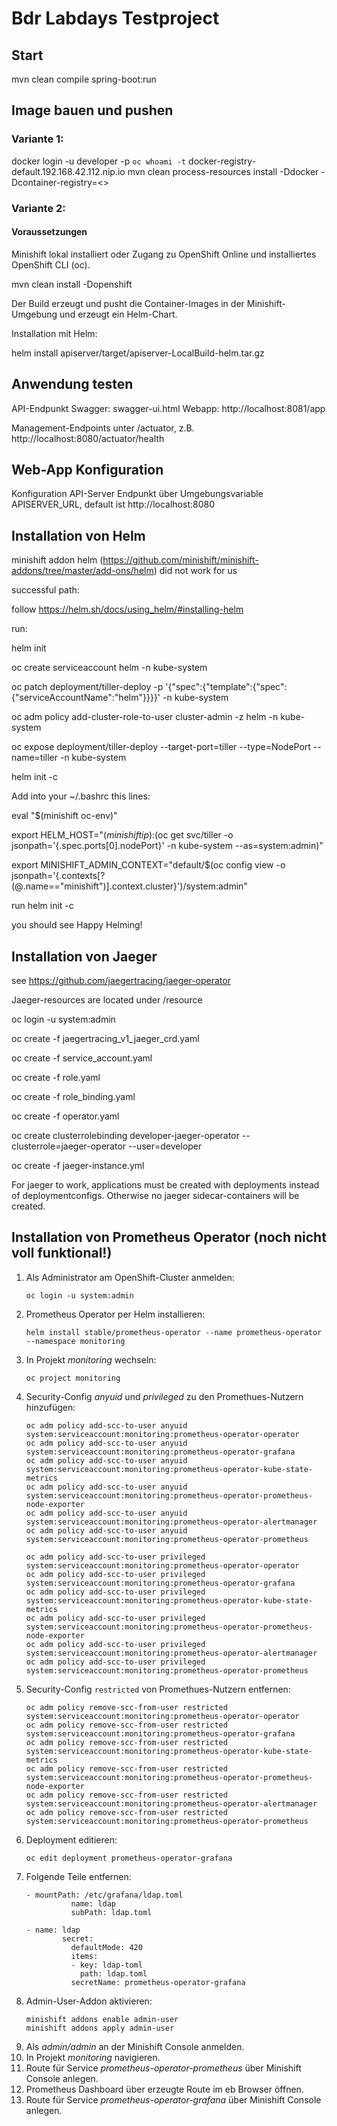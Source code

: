 # Bdr Labdays Testproject

## Start
mvn clean compile spring-boot:run

## Image bauen und pushen 

### Variante 1:
docker login -u developer -p `oc whoami -t` docker-registry-default.192.168.42.112.nip.io
mvn clean process-resources install -Ddocker -Dcontainer-registry=<<container-registry>>

### Variante 2:
#### Voraussetzungen
Minishift lokal installiert oder
Zugang zu OpenShift Online und installiertes OpenShift CLI (oc).

mvn clean install -Dopenshift

Der Build erzeugt und pusht die Container-Images in der Minishift-Umgebung und erzeugt ein Helm-Chart.

Installation mit Helm:

helm install apiserver/target/apiserver-LocalBuild-helm.tar.gz

## Anwendung testen
API-Endpunkt Swagger: swagger-ui.html
Webapp: http://localhost:8081/app

Management-Endpoints unter /actuator, z.B. http://localhost:8080/actuator/health

## Web-App Konfiguration
Konfiguration API-Server Endpunkt über Umgebungsvariable APISERVER_URL, default ist http://localhost:8080


## Installation von Helm

minishift addon helm (https://github.com/minishift/minishift-addons/tree/master/add-ons/helm) did not work for us

successful path:

follow https://helm.sh/docs/using_helm/#installing-helm

run:

helm init

oc create serviceaccount helm -n kube-system

oc patch deployment/tiller-deploy -p '{"spec":{"template":{"spec":{"serviceAccountName":"helm"}}}}' -n kube-system

oc adm policy add-cluster-role-to-user cluster-admin -z helm -n kube-system

oc expose deployment/tiller-deploy --target-port=tiller --type=NodePort --name=tiller -n kube-system

helm init -c

Add into your ~/.bashrc this lines:

eval "$(minishift oc-env)"

export HELM_HOST="$(minishift ip):$(oc get svc/tiller -o jsonpath='{.spec.ports[0].nodePort}' -n kube-system --as=system:admin)"

export MINISHIFT_ADMIN_CONTEXT="default/$(oc config view -o jsonpath='{.contexts[?(@.name=="minishift")].context.cluster}')/system:admin"

run helm init -c

you should see Happy Helming!

## Installation von Jaeger

see https://github.com/jaegertracing/jaeger-operator

Jaeger-resources are located under /resource

oc login -u system:admin

oc create -f jaegertracing_v1_jaeger_crd.yaml

oc create -f service_account.yaml

oc create -f role.yaml

oc create -f role_binding.yaml

oc create -f operator.yaml

oc create clusterrolebinding developer-jaeger-operator --clusterrole=jaeger-operator --user=developer

oc create -f jaeger-instance.yml

For jaeger to work, applications must be created with deployments instead of deploymentconfigs. Otherwise no jaeger sidecar-containers will be created.

## Installation von Prometheus Operator (noch nicht voll funktional!)

1. Als Administrator am OpenShift-Cluster anmelden:
    ````
    oc login -u system:admin
    ````
1. Prometheus Operator per Helm installieren:
    ````
    helm install stable/prometheus-operator --name prometheus-operator --namespace monitoring
    ````
1. In Projekt _monitoring_ wechseln:
    ````
    oc project monitoring
    ````
1. Security-Config _anyuid_ und _privileged_ zu den Promethues-Nutzern hinzufügen:
    ````
    oc adm policy add-scc-to-user anyuid system:serviceaccount:monitoring:prometheus-operator-operator
    oc adm policy add-scc-to-user anyuid system:serviceaccount:monitoring:prometheus-operator-grafana
    oc adm policy add-scc-to-user anyuid system:serviceaccount:monitoring:prometheus-operator-kube-state-metrics
    oc adm policy add-scc-to-user anyuid system:serviceaccount:monitoring:prometheus-operator-prometheus-node-exporter
    oc adm policy add-scc-to-user anyuid system:serviceaccount:monitoring:prometheus-operator-alertmanager
    oc adm policy add-scc-to-user anyuid system:serviceaccount:monitoring:prometheus-operator-prometheus
    
    oc adm policy add-scc-to-user privileged system:serviceaccount:monitoring:prometheus-operator-operator
    oc adm policy add-scc-to-user privileged system:serviceaccount:monitoring:prometheus-operator-grafana
    oc adm policy add-scc-to-user privileged system:serviceaccount:monitoring:prometheus-operator-kube-state-metrics
    oc adm policy add-scc-to-user privileged system:serviceaccount:monitoring:prometheus-operator-prometheus-node-exporter
    oc adm policy add-scc-to-user privileged system:serviceaccount:monitoring:prometheus-operator-alertmanager
    oc adm policy add-scc-to-user privileged system:serviceaccount:monitoring:prometheus-operator-prometheus
    ````
1. Security-Config `restricted` von Promethues-Nutzern entfernen:
    ````
    oc adm policy remove-scc-from-user restricted system:serviceaccount:monitoring:prometheus-operator-operator
    oc adm policy remove-scc-from-user restricted system:serviceaccount:monitoring:prometheus-operator-grafana
    oc adm policy remove-scc-from-user restricted system:serviceaccount:monitoring:prometheus-operator-kube-state-metrics
    oc adm policy remove-scc-from-user restricted system:serviceaccount:monitoring:prometheus-operator-prometheus-node-exporter
    oc adm policy remove-scc-from-user restricted system:serviceaccount:monitoring:prometheus-operator-alertmanager
    oc adm policy remove-scc-from-user restricted system:serviceaccount:monitoring:prometheus-operator-prometheus
    ````
1. Deployment editieren:
    ````
    oc edit deployment prometheus-operator-grafana
    ````
1. Folgende Teile entfernen:
    ````
    - mountPath: /etc/grafana/ldap.toml
              name: ldap
              subPath: ldap.toml
    
    - name: ldap
            secret:
              defaultMode: 420
              items:
              - key: ldap-toml
                path: ldap.toml
              secretName: prometheus-operator-grafana
    ````
1. Admin-User-Addon aktivieren:
    ````
    minishift addons enable admin-user
    minishift addons apply admin-user
    ````
1. Als _admin/admin_ an der Minishift Console anmelden.
1. In Projekt _monitoring_ navigieren.
1. Route für Service _prometheus-operator-prometheus_ über Minishift Console anlegen.
1. Prometheus Dashboard über erzeugte Route im eb Browser öffnen.
1. Route für Service _prometheus-operator-grafana_ über Minishift Console anlegen.